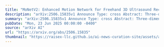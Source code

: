 ```yaml
---
title: "MoNetV2: Enhanced Motion Network for Freehand 3D Ultrasound Reconstruction"
description: "arXiv:2506.15835v1 Announce Type: cross Abstract: Three-dimensional (3D) ultrasound (US) aims to provide sonographers with the spatial relationships of anatomical structures, playing a crucial role in clinical diagnosis. Recently, deep-learning-based freehand 3D US has made significant advancements. It reconstructs volumes by estimating transformations between images without external tracking. However, image-only reconstruction poses difficulties in reducing cumulative drift and further improving reconstruction accuracy, particularly in scenarios involving complex motion trajectories. In this context, we propose an enhanced motion network (MoNetV2) to enhance the accuracy and generalizability of reconstruction under diverse scanning velocities and tactics. First, we propose a sensor-based temporal and multi-branch structure that fuses image and motion information from a velocity perspective to improve image-only reconstruction accuracy. Second, we devise an online multi-level consistency constraint that exploits the inherent consistency of scans to handle various scanning velocities and tactics. This constraint exploits both scan-level velocity consistency, path-level appearance consistency, and patch-level motion consistency to supervise inter-frame transformation estimation. Third, we distill an online multi-modal self-supervised strategy that leverages the correlation between network estimation and motion information to further reduce cumulative errors. Extensive experiments clearly demonstrate that MoNetV2 surpasses existing methods in both reconstruction quality and generalizability performance across three large datasets."
summary: "arXiv:2506.15835v1 Announce Type: cross Abstract: Three-dimensional (3D) ultrasound (US) aims to provide sonographers with the spatial relationships of anatomical structures, playing a crucial role in clinical diagnosis. Recently, deep-learning-based freehand 3D US has made significant advancements. It reconstructs volumes by estimating transformations between images without external tracking. However, image-only reconstruction poses difficulties in reducing cumulative drift and further improving reconstruction accuracy, particularly in scenarios involving complex motion trajectories. In this context, we propose an enhanced motion network (MoNetV2) to enhance the accuracy and generalizability of reconstruction under diverse scanning velocities and tactics. First, we propose a sensor-based temporal and multi-branch structure that fuses image and motion information from a velocity perspective to improve image-only reconstruction accuracy. Second, we devise an online multi-level consistency constraint that exploits the inherent consistency of scans to handle various scanning velocities and tactics. This constraint exploits both scan-level velocity consistency, path-level appearance consistency, and patch-level motion consistency to supervise inter-frame transformation estimation. Third, we distill an online multi-modal self-supervised strategy that leverages the correlation between network estimation and motion information to further reduce cumulative errors. Extensive experiments clearly demonstrate that MoNetV2 surpasses existing methods in both reconstruction quality and generalizability performance across three large datasets."
pubDate: "Mon, 23 Jun 2025 00:00:00 -0400"
source: "arXiv AI"
url: "https://arxiv.org/abs/2506.15835"
thumbnail: "https://raisex-llc.github.io/ai-news-curation-site/assets/arxiv.png"
---
```



